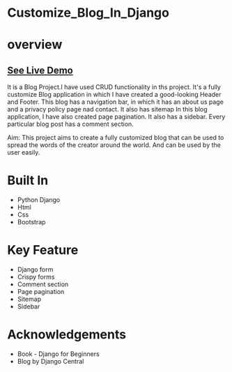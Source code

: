 # Customize_Blog_In_Django

# overview

## <a href="http://fdjblog.herokuapp.com/" target="_blank">See Live Demo</a>

It is a Blog Project.I have used CRUD functionality in ths project. It's a fully customize Blog application in which I have created a good-looking Header and Footer. This blog has a navigation bar, in which it has an about us page and a privacy policy page nad contact. It also has sitemap
In this blog application, I have also created page pagination. It also has a sidebar. Every particular blog post has a comment section.

Aim: This project aims to create a fully customized blog that can be used to spread the words of the creator around the world. And can be used by the user easily.

# Built In 

* Python Django
* Html
* Css
* Bootstrap

# Key Feature

* Django form
* Crispy forms
* Comment section
* Page pagination
* Sitemap
* Sidebar

# Acknowledgements

* Book - Django for Beginners
* Blog by Django Central

